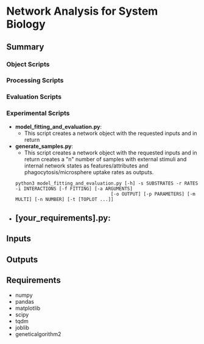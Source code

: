 # Network Analysis for System Biology

## Summary

### Object Scripts

### Processing Scripts

### Evaluation Scripts

### Experimental Scripts
- **model_fitting_and_evaluation.py**:
	- This script creates a network object with the requested inputs and in return 
- **generate_samples.py**:
	- This script creates a network object with the requested inputs and in return creates a "n" number of samples with external stimuli and internal network states as features/attributes and phagocytosis/microsphere uptake rates as outputs.
	```
	python3 model_fitting_and_evaluation.py [-h] -s SUBSTRATES -r RATES -i INTERACTIONS [-f FITTING] [-a ARGUMENTS]
                                       [-o OUTPUT] [-p PARAMETERS] [-m MULTI] [-n NUMBER] [-t [TOPLOT ...]]	
	```
- **[your_requirements].py**:
	- 
## Inputs

## Outputs

## Requirements
- numpy
- pandas
- matplotlib
- scipy
- tqdm
- joblib
- geneticalgorithm2
